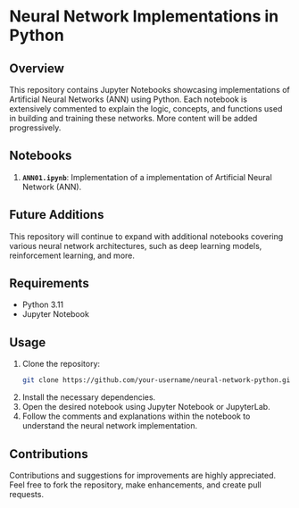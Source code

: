 # Neural Network Implementations in Python

## Overview
This repository contains Jupyter Notebooks showcasing implementations of Artificial Neural Networks (ANN) using Python. Each notebook is extensively commented to explain the logic, concepts, and functions used in building and training these networks. More content will be added progressively.

## Notebooks
1. **`ANN01.ipynb`**: Implementation of a implementation of Artificial Neural Network (ANN).


## Future Additions
This repository will continue to expand with additional notebooks covering various neural network architectures, such as deep learning models, reinforcement learning, and more.

## Requirements
- Python 3.11
- Jupyter Notebook

## Usage
1. Clone the repository:
    ```bash
    git clone https://github.com/your-username/neural-network-python.git
    ```
2. Install the necessary dependencies.
3. Open the desired notebook using Jupyter Notebook or JupyterLab.
4. Follow the comments and explanations within the notebook to understand the neural network implementation.

## Contributions
Contributions and suggestions for improvements are highly appreciated. Feel free to fork the repository, make enhancements, and create pull requests.
